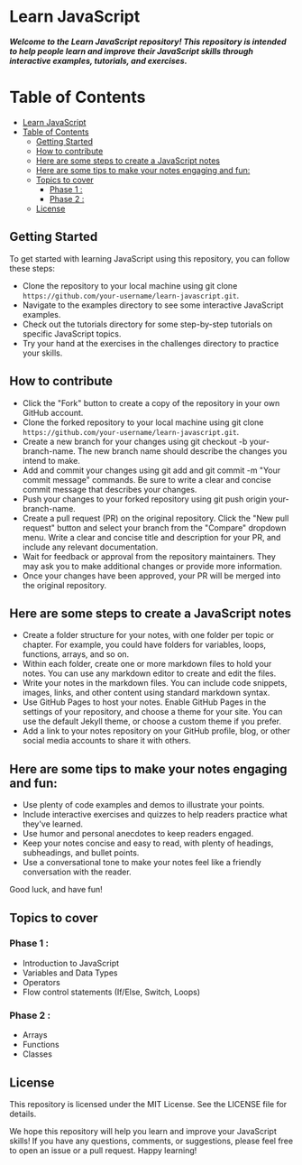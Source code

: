 # Learn JavaScript

**_Welcome to the Learn JavaScript repository! This repository is intended to help people learn and improve their JavaScript skills through interactive examples, tutorials, and exercises._**

# Table of Contents

- [Learn JavaScript](#learn-javascript)
- [Table of Contents](#table-of-contents)
  - [Getting Started](#getting-started)
  - [How to contribute](#how-to-contribute)
  - [Here are some steps to create a JavaScript notes](#here-are-some-steps-to-create-a-javascript-notes)
  - [Here are some tips to make your notes engaging and fun:](#here-are-some-tips-to-make-your-notes-engaging-and-fun)
  - [Topics to cover](#topics-to-cover)
    - [Phase 1 :](#phase-1-)
    - [Phase 2 :](#phase-2-)
  - [License](#license)

## Getting Started

To get started with learning JavaScript using this repository, you can follow these steps:

- Clone the repository to your local machine using git clone `https://github.com/your-username/learn-javascript.git`.
- Navigate to the examples directory to see some interactive JavaScript examples.
- Check out the tutorials directory for some step-by-step tutorials on specific JavaScript topics.
- Try your hand at the exercises in the challenges directory to practice your skills.

## How to contribute

- Click the "Fork" button to create a copy of the repository in your own GitHub account.
- Clone the forked repository to your local machine using git clone `https://github.com/your-username/learn-javascript.git`.
- Create a new branch for your changes using git checkout -b your-branch-name. The new branch name should describe the changes you intend to make.
- Add and commit your changes using git add <file> and git commit -m "Your commit message" commands. Be sure to write a clear and concise commit message that describes your changes.
- Push your changes to your forked repository using git push origin your-branch-name.
- Create a pull request (PR) on the original repository. Click the "New pull request" button and select your branch from the "Compare" dropdown menu. Write a clear and concise title and description for your PR, and include any relevant documentation.
- Wait for feedback or approval from the repository maintainers. They may ask you to make additional changes or provide more information.
- Once your changes have been approved, your PR will be merged into the original repository.

## Here are some steps to create a JavaScript notes

- Create a folder structure for your notes, with one folder per topic or chapter. For example, you could have folders for variables, loops, functions, arrays, and so on.
- Within each folder, create one or more markdown files to hold your notes. You can use any markdown editor to create and edit the files.
- Write your notes in the markdown files. You can include code snippets, images, links, and other content using standard markdown syntax.
- Use GitHub Pages to host your notes. Enable GitHub Pages in the settings of your repository, and choose a theme for your site. You can use the default Jekyll theme, or choose a custom theme if you prefer.
- Add a link to your notes repository on your GitHub profile, blog, or other social media accounts to share it with others.

## Here are some tips to make your notes engaging and fun:

- Use plenty of code examples and demos to illustrate your points.
- Include interactive exercises and quizzes to help readers practice what they've learned.
- Use humor and personal anecdotes to keep readers engaged.
- Keep your notes concise and easy to read, with plenty of headings, subheadings, and bullet points.
- Use a conversational tone to make your notes feel like a friendly conversation with the reader.

Good luck, and have fun!

## Topics to cover

### Phase 1 :

- Introduction to JavaScript
- Variables and Data Types
- Operators
- Flow control statements (If/Else, Switch, Loops)

### Phase 2 :

- Arrays
- Functions
- Classes

## License

This repository is licensed under the MIT License. See the LICENSE file for details.

We hope this repository will help you learn and improve your JavaScript skills! If you have any questions, comments, or suggestions, please feel free to open an issue or a pull request. Happy learning!
